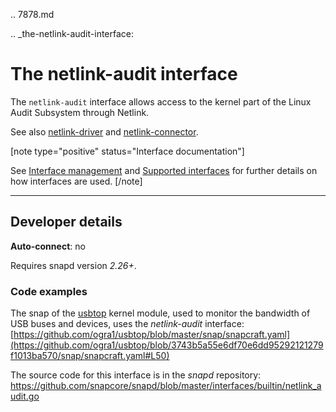 .. 7878.md

.. _the-netlink-audit-interface:

# The netlink-audit interface

The `netlink-audit` interface allows access to the kernel part of the Linux Audit Subsystem through Netlink.

See also [netlink-driver](the-netlink-driver-interface.md) and [netlink-connector]().

[note type="positive" status="Interface documentation"]

See [Interface management](interface-management.md) and [Supported interfaces](supported-interfaces.md) for further details on how interfaces are used.
[/note]

---

<h2 id='the-netlink-audit-interface-heading--dev-details'>Developer details </h2>

**Auto-connect**: no

Requires snapd version _2.26+_.

<h3 id='the-netlink-audit-interface-heading-code'>Code examples</h3>

The snap of the [usbtop]() kernel module, used to monitor the bandwidth of USB buses and devices, uses the _netlink-audit_ interface:
[https://github.com/ogra1/usbtop/blob/master/snap/snapcraft.yaml](https://github.com/ogra1/usbtop/blob/3743b5a55e6df70e6dd95292121279f1013ba570/snap/snapcraft.yaml#L50)


The source code for this interface is in the *snapd* repository:
<https://github.com/snapcore/snapd/blob/master/interfaces/builtin/netlink_audit.go>